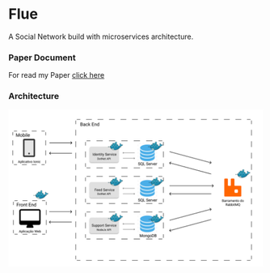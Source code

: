 # Flue 
A Social Network build with microservices architecture.

### Paper Document
For read my Paper [click here](https://github.com/fcrcardozo/Flue/blob/master/docs/TCC.pdf)

### Architecture 
![Architecture](https://github.com/fcrcardozo/Flue/blob/master/docs/Arquitetura.png)

